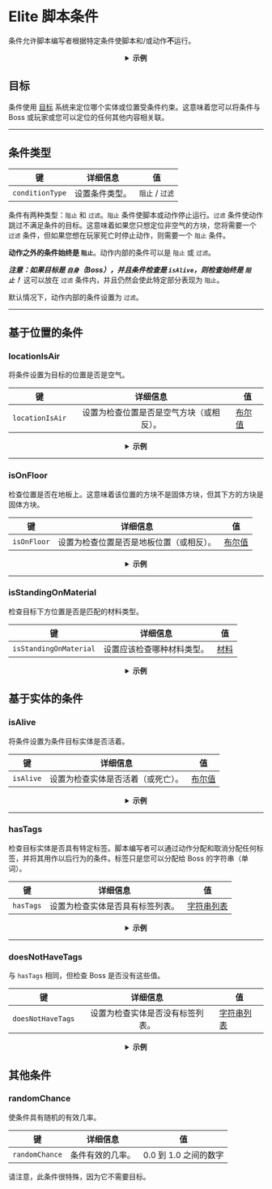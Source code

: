# Elite 脚本条件

条件允许脚本编写者根据特定条件使脚本和/或动作**不**运行。

<div align="center">

<details> 

<summary><b>示例</b></summary>

<div align="left">

```yaml
eliteScript:
  示例:
    事件:
    - EliteMobDamagedByPlayerEvent
    条件:
      isAlive: true
      目标:
        目标类型: 自身
    动作:
    - action: 放置方块
      目标:
        目标类型: 直接目标
      duration: 20
      material: 泥土
      offset: 0,3,0
      条件:
        locationIsAir: true
        目标:
          目标类型: 动作目标
    冷却时间:
      本地: 60
      全局: 20
```

在本例中，`示例` 脚本仅在精英还活着时运行，并且仅当精英位置上方 3 个方块的方块是空气方块时才会放置一个泥土方块。单个动作可以具有单个条件。

</div>

</details>

</div>

## 目标

条件使用 [目标]($language$/elitemobs/elitescript_targets.md) 系统来定位哪个实体或位置受条件约束。这意味着您可以将条件与 Boss 或玩家或您可以定位的任何其他内容相关联。

---

## 条件类型

| 键            | 详细信息                                   | 值                   |
|----------------|:-------------------------------------:|-----------------------|
| `conditionType` | 设置条件类型。                          | `阻止` / `过滤` |

条件有两种类型：`阻止` 和 `过滤`。`阻止` 条件使脚本或动作停止运行。`过滤` 条件使动作跳过不满足条件的目标。这意味着如果您只想定位非空气的方块，您将需要一个 `过滤` 条件，但如果您想在玩家死亡时停止动作，则需要一个 `阻止` 条件。

**动作之外的条件始终是 `阻止`**。动作内部的条件可以是 `阻止` 或 `过滤`。

_**注意：如果目标是 `自身`（Boss），并且条件检查是 `isAlive`，则检查始终是 `阻止`！**_ 这可以放在 `过滤` 条件内，并且仍然会使此特定部分表现为 `阻止`。

默认情况下，动作内部的条件设置为 `过滤`。

---

## 基于位置的条件

### locationIsAir

将条件设置为目标的位置是否是空气。

| 键              | 详细信息                                                 | 值              |
|-----------------|:---------------------------------------------------------:|-----------------|
| `locationIsAir` | 设置为检查位置是否是空气方块（或相反）。                 | [布尔值](#布尔值) |

<div align="center">

<details> 

<summary><b>示例</b></summary>

<div align="left">

```yaml
eliteScript:
  示例:
    条件:
      locationIsAir: true
      目标:
        目标类型: 自身
        offset: "0,3,0"
```

检查 Boss 所站位置上方 2 个方块的位置是否是空气。

</div>

</details>

</div>

---

### isOnFloor

检查位置是否在地板上。这意味着该位置的方块不是固体方块，但其下方的方块是固体方块。

| 键        | 详细信息                                                 | 值              |
|------------|:---------------------------------------------------------:|-----------------|
| `isOnFloor` | 设置为检查位置是否是地板位置（或相反）。                 | [布尔值](#布尔值) |

<div align="center">

<details> 

<summary><b>示例</b></summary>

<div align="left">

```yaml
eliteScript:
  示例:
    条件:
      isOnFloor: true
      目标:
        目标类型: 自身
```

</div>

</details>

</div>

---

### isStandingOnMaterial

检查目标下方位置是否是匹配的材料类型。

| 键                      | 详细信息                                      | 值                 |
|--------------------------|:--------------------------------------------:|----------------------|
| `isStandingOnMaterial` | 设置应该检查哪种材料类型。                  | [材料](#材料)       |

<div align="center">

<details> 

<summary><b>示例</b></summary>

<div align="left">

```yaml
eliteScript:
  示例:
    条件:
      isStandingOnMaterial: 白桦木
      目标:
        目标类型: 自身
```

仅在 Boss 站在白桦木上时才会运行。

</div>

</details>

</div>

## 基于实体的条件

### isAlive

将条件设置为条件目标实体是否活着。

| 键        | 详细信息                                   | 值              |
|------------|:-------------------------------------:|-----------------|
| `isAlive` | 设置为检查实体是否活着（或死亡）。       | [布尔值](#布尔值) |

<div align="center">

<details> 

<summary><b>示例</b></summary>

<div align="left">

```yaml
eliteScript:
  示例:
    条件:
      isAlive: false
      目标:
        目标类型: 自身
```

仅在 Boss 死亡时才会运行。

</div>

</details>

</div>

---

### hasTags

检查目标实体是否具有特定标签。脚本编写者可以通过动作分配和取消分配任何标签，并将其用作以后行为的条件。标签只是您可以分配给 Boss 的字符串（单词）。

| 键       | 详细信息                                  | 值                     |
|-----------|:----------------------------------------:|-------------------------|
| `hasTags` | 设置为检查实体是否具有标签列表。         | [字符串列表](#字符串列表) |

<div align="center">

<details> 

<summary><b>示例</b></summary>

<div align="left">

```yaml
eliteScript:
  示例:
    条件:
      hasTags:
      - 很酷
      - 有胡子
      目标:
        目标类型: 自身
```

仅在 Boss 具有“很酷”和“有胡子”标签时才会运行。

</div>

</details>

</div>


---

### doesNotHaveTags

与 `hasTags` 相同，但检查 Boss 是否没有这些值。

| 键                | 详细信息                                     | 值                     |
|--------------------|:------------------------------------------:|-------------------------|
| `doesNotHaveTags` | 设置为检查实体是否没有标签列表。            | [字符串列表](#字符串列表) |

<div align="center">

<details> 

<summary><b>示例</b></summary>

<div align="left">

```yaml
eliteScript:
  示例:
    条件:
      doesNotHaveTags:
      - 很臭
      - 很可疑
      目标:
        目标类型: 自身
```

仅在 Boss 没有“很臭”和“很可疑”标签时才会运行。

</div>

</details>

</div>

## 其他条件

### randomChance

使条件具有随机的有效几率。

| 键            | 详细信息                 | 值                                     |
|----------------|:--------------------------:|------------------------------------------|
| `randomChance` | 条件有效的几率。          | 0.0 到 1.0 之间的数字                      |

请注意，此条件很特殊，因为它不需要目标。


